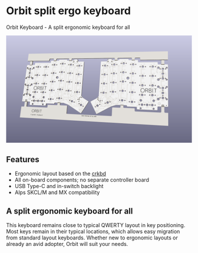 # Orbit split ergo keyboard
Orbit Keyboard - A split ergonomic keyboard for all

![Render Image](https://raw.githubusercontent.com/ai03-2725/Orbit/master/Images/Render.png)

## Features
- Ergonomic layout based on the [crkbd](https://github.com/foostan/crkbd)
- All on-board components; no separate controller board
- USB Type-C and in-switch backlight
- Alps SKCL/M and MX compatibility

## A split ergonomic keyboard for all
This keyboard remains close to typical QWERTY layout in key positioning.
Most keys remain in their typical locations, which allows easy migration from standard layout keyboards.
Whether new to ergonomic layouts or already an avid adopter, Orbit will suit your needs.